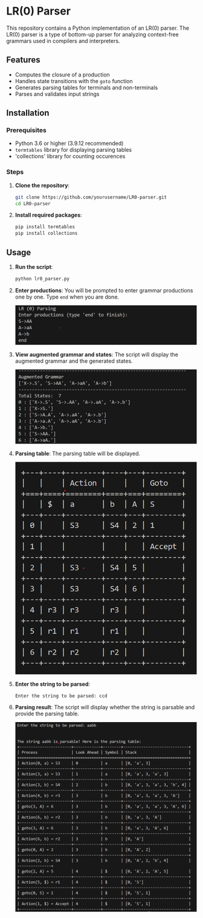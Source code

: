# LR(0) Parser

This repository contains a Python implementation of an LR(0) parser. The LR(0) parser is a type of bottom-up parser for analyzing context-free grammars used in compilers and interpreters.

## Features

- Computes the closure of a production
- Handles state transitions with the `goto` function
- Generates parsing tables for terminals and non-terminals
- Parses and validates input strings

## Installation

### Prerequisites

- Python 3.6 or higher (3.9.12 recommended)
- `termtables` library for displaying parsing tables
- 'collections' library for counting occurences

### Steps

1. **Clone the repository**:

    ```bash
    git clone https://github.com/yourusername/LR0-parser.git
    cd LR0-parser
    ```

2. **Install required packages**:

    ```bash
    pip install termtables
    pip install collections
    ```

## Usage

1. **Run the script**:

    ```bash
    python lr0_parser.py
    ```

2. **Enter productions**:
    You will be prompted to enter grammar productions one by one. Type `end` when you are done.

   ![Productions](images/Productions.png)

3. **View augmented grammar and states**:
    The script will display the augmented grammar and the generated states.

    ![Productions](images/augmented-grammar-states.png)

4. **Parsing table**:
    The parsing table will be displayed.

    ![Parsing Table](images/parsing-table.png)

5. **Enter the string to be parsed**:

    ```plaintext
    Enter the string to be parsed: ccd
    ```

6. **Parsing result**:
    The script will display whether the string is parsable and provide the parsing table.

    ![Parsing Result](images/parsing-result.png)
